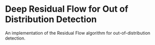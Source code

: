 # Deep Residual Flow for Out of Distribution Detection
An implementation of the Residual Flow algorithm for out-of-distribution detection.
